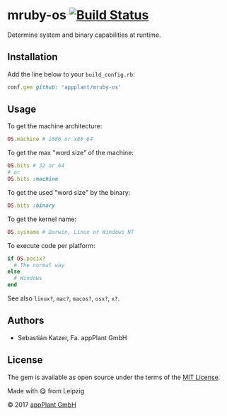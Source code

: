 # mruby-os [![Build Status](https://travis-ci.org/appPlant/mruby-os.svg?branch=master)](https://travis-ci.org/appPlant/mruby-os)

Determine system and binary capabilities at runtime.

## Installation

Add the line below to your `build_config.rb`:

```ruby
conf.gem github: 'appplant/mruby-os'
```

## Usage

To get the machine architecture:
```ruby
OS.machine # i686 or x86_64
```

To get the max "word size" of the machine:
```ruby
OS.bits # 32 or 64
# or
OS.bits :machine
```

To get the used "word size" by the binary:
```ruby
OS.bits :binary
```

To get the kernel name:
```ruby
OS.sysname # Darwin, Linux or Windows_NT
```

To execute code per platform:
```ruby
if OS.posix?
  # The normal way
else
  # Windows
end
```

See also `linux?`, `mac?`, `macos?`, `osx?`, `x?`.

## Authors

- Sebastián Katzer, Fa. appPlant GmbH


## License

The gem is available as open source under the terms of the [MIT License][license].

Made with :yum: from Leipzig

© 2017 [appPlant GmbH][appplant]

[license]: http://opensource.org/licenses/MIT
[appplant]: www.appplant.de
